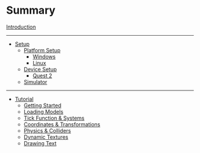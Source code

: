 # Summary

[Introduction](introduction.md)

---

- [Setup]()
  - [Platform Setup]()
    - [Windows](./setup/windows.md)
    - [Linux]()
  - [Device Setup]()
    - [Quest 2]()
  - [Simulator]()

---

- [Tutorial](./tutorial/introduction.md)
  - [Getting Started](./tutorial/getting_started.md)
  - [Loading Models](./tutorial/loading_models.md)
  - [Tick Function & Systems](./tutorial/systems.md)
  - [Coordinates & Transformations](./tutorial/coordinates.md)
  - [Physics & Colliders](./tutorial/physics.md)
  - [Dynamic Textures](./tutorial/dynamic_texturing.md)
  - [Drawing Text](./tutorial/drawing_text.md)
  
